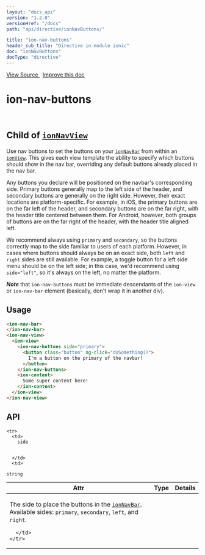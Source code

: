 ```yaml
---
layout: "docs_api"
version: "1.2.0"
versionHref: "/docs"
path: "api/directive/ionNavButtons/"

title: "ion-nav-buttons"
header_sub_title: "Directive in module ionic"
doc: "ionNavButtons"
docType: "directive"
---
```


<div class="improve-docs">
  <a href='https://github.com/driftyco/ionic-v1/blob/master/js/angular/directive/navButtons.js#L1'>
    View Source
  </a>
  &nbsp;
  <a href='http://github.com/driftyco/ionic/edit/1.x/js/angular/directive/navButtons.js#L1'>
    Improve this doc
  </a>
</div>




<h1 class="api-title">

  ion-nav-buttons


<br />
<small>
  Child of <a href="/docs/api/directive/ionNavView/"><code>ionNavView</code></a>
</small>


</h1>





Use nav buttons to set the buttons on your <a href="/docs/api/directive/ionNavBar/"><code>ionNavBar</code></a>
from within an <a href="/docs/api/directive/ionView/"><code>ionView</code></a>. This gives each
view template the ability to specify which buttons should show in the nav bar,
overriding any default buttons already placed in the nav bar.

Any buttons you declare will be positioned on the navbar's corresponding side. Primary
buttons generally map to the left side of the header, and secondary buttons are
generally on the right side. However, their exact locations are platform-specific.
For example, in iOS, the primary buttons are on the far left of the header, and
secondary buttons are on the far right, with the header title centered between them.
For Android, however, both groups of buttons are on the far right of the header,
with the header title aligned left.

We recommend always using `primary` and `secondary`, so the buttons correctly map
to the side familiar to users of each platform. However, in cases where buttons should
always be on an exact side, both `left` and `right` sides are still available. For
example, a toggle button for a left side menu should be on the left side; in this case,
we'd recommend using `side="left"`, so it's always on the left, no matter the platform.

***Note*** that `ion-nav-buttons` must be immediate descendants of the `ion-view` or
`ion-nav-bar` element (basically, don't wrap it in another div).








  
<h2 id="usage">Usage</h2>
  
```html
<ion-nav-bar>
</ion-nav-bar>
<ion-nav-view>
  <ion-view>
    <ion-nav-buttons side="primary">
      <button class="button" ng-click="doSomething()">
        I'm a button on the primary of the navbar!
      </button>
    </ion-nav-buttons>
    <ion-content>
      Some super content here!
    </ion-content>
  </ion-view>
</ion-nav-view>
```
  
  
<h2 id="api" style="clear:both;">API</h2>

<table class="table" style="margin:0;">
  <thead>
    <tr>
      <th>Attr</th>
      <th>Type</th>
      <th>Details</th>
    </tr>
  </thead>
  <tbody>
    
    <tr>
      <td>
        side
        
        
      </td>
      <td>
        
  <code>string</code>
      </td>
      <td>
        <p>The side to place the buttons in the
<a href="/docs/api/directive/ionNavBar/"><code>ionNavBar</code></a>. Available sides: <code>primary</code>, <code>secondary</code>, <code>left</code>, and <code>right</code>.</p>

        
      </td>
    </tr>
    
  </tbody>
</table>

  

  






